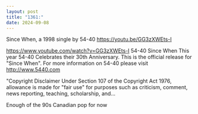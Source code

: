 ```yaml
---
layout: post
title: "1361:"
date: 2024-09-08
---
```


Since When, a 1998 single by 54-40
https://youtu.be/GG3zXWEts-I

https://www.youtube.com/watch?v=GG3zXWEts-I
54-40 Since When
This year 54-40 Celebrates their 30th Anniversary. This is the official release for "Since When". For more information on 54-40 please visit http://www.5440.com

"Copyright Disclaimer Under Section 107 of the Copyright Act 1976, allowance is made for "fair use" for purposes such as criticism, comment, news reporting, teaching, scholarship, and...


Enough of the 90s Canadian pop for now
